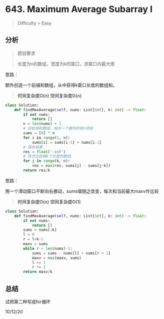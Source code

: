 # 643. Maximum Average Subarray I
> Difficulty = Easy

## 分析

> 题目要求
> 
> 长度为n的数组，宽度为k的窗口，求窗口内最大值

思路：

额外创造一个前缀和数组，从中获得k窗口长度的数组和。


> **时间复杂度O(n)**
> **空间复杂度O(n)**

```python
class Solution:
    def findMaxAverage(self, nums: List[int], k: int) -> float:
        if not nums:
            return []
        n = len(nums) + 1
        # 创前缀和数组，保存一个数列的前n项和
        sums = [0] * n
        for i in range(1, n):
            sums[i] = sums[i-1] + nums[i-1]
        # 保存结果
        res = float('-inf')
        # 依次比较每k个长度的数组
        for j in range(k, n):
            res = max(res, sums[j] - sums[j-k])
        return res/k
```

思路：

用一个滑动窗口不断向右挪动，sums值随之改变，每次和当前最大maxv作比较


> **时间复杂度O(n)**
> **空间复杂度O(1)**

```python
class Solution:
    def findMaxAverage(self, nums: List[int], k: int) -> float:
        if not nums:
            return []
        sums = nums[:k]
        l = 0
        r = l+k-1
        maxv = sums
        while r < len(nums)-1:
            sums = sums - nums[l] + nums[r + 1]
            maxv = max(maxv, sums)
            l += 1
            r += 1
        return maxv/k
```

## 总结

试把第二种写成for循环

10/12/20